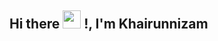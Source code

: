 ## Hi there <img src="https://github.com/TheDudeThatCode/TheDudeThatCode/blob/master/Assets/Hi.gif" width="29px"> !, I'm Khairunnizam
<p>
</p>





